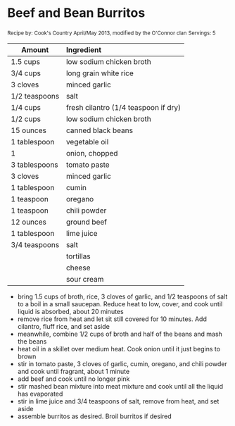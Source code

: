 # Beef and Bean Burritos

<small>Recipe by: Cook's Country April/May 2013, modified by the O'Connor clan</small>
<small>Servings: 5</small>

| Amount        | Ingredient                           |
| ------------- | :----------------------------------- |
| 1.5 cups      | low sodium chicken broth             |
| 3/4 cups      | long grain white rice                |
| 3 cloves      | minced garlic                        |
| 1/2 teaspoons | salt                                 |
| 1/4 cups      | fresh cilantro (1/4 teaspoon if dry) |
| 1/2 cups      | low sodium chicken broth             |
| 15 ounces     | canned black beans                   |
| 1 tablespoon  | vegetable oil                        |
| 1             | onion, chopped                       |
| 3 tablespoons | tomato paste                         |
| 3 cloves      | minced garlic                        |
| 1 tablespoon  | cumin                                |
| 1 teaspoon    | oregano                              |
| 1 teaspoon    | chili powder                         |
| 12 ounces     | ground beef                          |
| 1 tablespoon  | lime juice                           |
| 3/4 teaspoons | salt                                 |
|               | tortillas                            |
|               | cheese                               |
|               | sour cream                           |

- bring 1.5 cups of broth, rice, 3 cloves of garlic, and 1/2 teaspoons of salt to a boil in a small saucepan. Reduce heat to low, cover, and cook until liquid is absorbed, about 20 minutes
- remove rice from heat and let sit still covered for 10 minutes. Add cilantro, fluff rice, and set aside
- meanwhile, combine 1/2 cups of broth and half of the beans and mash the beans
- heat oil in a skillet over medium heat. Cook onion until it just begins to brown
- stir in tomato paste, 3 cloves of garlic, cumin, oregano, and chili powder and cook until fragrant, about 1 minute
- add beef and cook until no longer pink
- stir mashed bean mixture into meat mixture and cook until all the liquid has evaporated
- stir in lime juice and 3/4 teaspoons of salt, remove from heat, and set aside
- assemble burritos as desired. Broil burritos if desired
